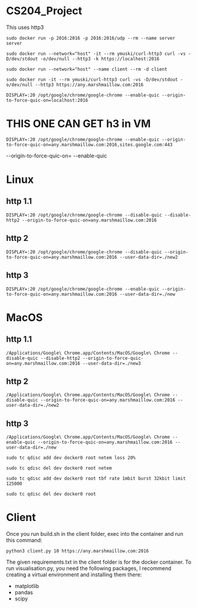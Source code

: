# CS204_Project

This uses http3
```
sudo docker run -p 2016:2016 -p 2016:2016/udp --rm --name server server

sudo docker run --network="host" -it --rm ymuski/curl-http3 curl -vs -D/dev/stdout -o/dev/null --http3 -k https://localhost:2016
```

```
sudo docker run --network="host" --name client --rm -d client
```

```
sudo docker run -it --rm ymuski/curl-http3 curl -vs -D/dev/stdout -o/dev/null --http3 https://any.marshmaillow.com:2016
```

```
DISPLAY=:20 /opt/google/chrome/google-chrome --enable-quic --origin-to-force-quic-on=localhost:2016
```
# THIS ONE CAN GET h3 in VM
```
DISPLAY=:20 /opt/google/chrome/google-chrome --enable-quic --origin-to-force-quic-on=any.marshmaillow.com:2016,sites.google.com:443
```

--origin-to-force-quic-on=
--enable-quic


# Linux
## http 1.1
```
DISPLAY=:20 /opt/google/chrome/google-chrome --disable-quic --disable-http2 --origin-to-force-quic-on=any.marshmaillow.com:2016
```

## http 2
```
DISPLAY=:20 /opt/google/chrome/google-chrome --disable-quic --origin-to-force-quic-on=any.marshmaillow.com:2016 --user-data-dir=./new2
```

## http 3
```
DISPLAY=:20 /opt/google/chrome/google-chrome --enable-quic --origin-to-force-quic-on=any.marshmaillow.com:2016 --user-data-dir=./new
```

# MacOS
## http 1.1
```
/Applications/Google\ Chrome.app/Contents/MacOS/Google\ Chrome --disable-quic --disable-http2 --origin-to-force-quic-on=any.marshmaillow.com:2016 --user-data-dir=./new3
```

## http 2
```
/Applications/Google\ Chrome.app/Contents/MacOS/Google\ Chrome --disable-quic --origin-to-force-quic-on=any.marshmaillow.com:2016 --user-data-dir=./new2
```

## http 3
```
/Applications/Google\ Chrome.app/Contents/MacOS/Google\ Chrome --enable-quic --origin-to-force-quic-on=any.marshmaillow.com:2016 --user-data-dir=./new
```

```
sudo tc qdisc add dev docker0 root netem loss 20%
```
```
sudo tc qdisc del dev docker0 root netem
```
```
sudo tc qdisc add dev docker0 root tbf rate 1mbit burst 32kbit limit 125000
```
```
sudo tc qdisc del dev docker0 root
```

# Client

Once you run build.sh in the client folder, exec into the container and run this command:
```
python3 client.py 10 https://any.marshmaillow.com:2016
```

The given requirements.txt in the client folder is for the docker container.
To run visualisation.py, you need the following packages, I recommend creating a virtual environment and installing them there:
- matplotlib
- pandas
- scipy
